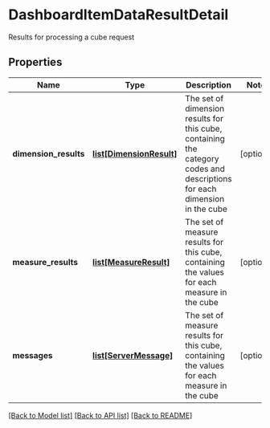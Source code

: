 # DashboardItemDataResultDetail

Results for processing a cube request
## Properties
Name | Type | Description | Notes
------------ | ------------- | ------------- | -------------
**dimension_results** | [**list[DimensionResult]**](DimensionResult.md) | The set of dimension results for this cube, containing the category codes and descriptions for each dimension in the cube | [optional] 
**measure_results** | [**list[MeasureResult]**](MeasureResult.md) | The set of measure results for this cube, containing the values for each measure in the cube | [optional] 
**messages** | [**list[ServerMessage]**](ServerMessage.md) | The set of measure results for this cube, containing the values for each measure in the cube | [optional] 

[[Back to Model list]](../README.md#documentation-for-models) [[Back to API list]](../README.md#documentation-for-api-endpoints) [[Back to README]](../README.md)


